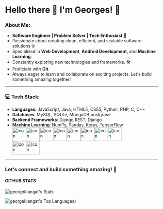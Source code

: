 # Hello there 👋 I'm Georges! 💫

### About Me:
- **Software Engineer | Problem Solver | Tech Enthusiast** 🚀  
- Passionate about creating clean, efficient, and scalable software solutions 🌐  
- Specialized in **Web Development**, **Android Development**, and **Machine Learning**.  
- Constantly exploring new technologies and frameworks. 🛠️  
- Proficient with **Git**.  
- Always eager to learn and collaborate on exciting projects. Let's build something amazing together!  

---

### 💻 Tech Stack:
- **Languages**: JavaScript, Java, HTML5, CSS5, Python, PHP, C, C++  
- **Databases**: MySQL, SQLite, MongoDB,postgrase  
- **Backend Frameworks**: Django REST, Django  
- **Machine Learning**: NumPy, Pandas, Keras, TensorFlow
  <div style="display: flex; align-items: flex-start;"><img src="https://techstack-generator.vercel.app/django-icon.svg" alt="icon" width="45" height="45" /><img src="https://techstack-generator.vercel.app/restapi-icon.svg" alt="icon" width="45" height="45" /><img src="https://techstack-generator.vercel.app/csharp-icon.svg" alt="icon" width="45" height="45" /><img src="https://techstack-generator.vercel.app/js-icon.svg" alt="icon" width="45" height="45" /><img src="https://techstack-generator.vercel.app/cpp-icon.svg" alt="icon" width="45" height="45" /><img src="https://techstack-generator.vercel.app/nginx-icon.svg" alt="icon" width="45" height="45" /><img src="https://techstack-generator.vercel.app/github-icon.svg" alt="icon" width="45" height="45" /><img src="https://techstack-generator.vercel.app/mysql-icon.svg" alt="icon" width="45" height="45" /></div><div style="display: flex; align-items: flex-start;"><img src="https://techstack-generator.vercel.app/python-icon.svg" alt="icon" width="45" height="45" /><img src="https://techstack-generator.vercel.app/java-icon.svg" alt="icon" width="45" height="45" /></div>
---

### Let's connect and build something amazing! 🚀


#### GITHUB STATS

![georgeklangat's Stats](https://github-readme-stats.vercel.app/api?username=georgeklangat&theme=vue-dark&show_icons=true&hide_border=false&count_private=true)



![georgeklangat's Top Languages](https://github-readme-stats.vercel.app/api/top-langs/?username=georgeklangat&theme=vue-dark&show_icons=true&hide_border=false&layout=compact))
